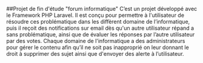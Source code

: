 
##Projet de fin d'étude "forum informatique"
C’est un projet développé avec le Framework PHP Laravel.
Il est conçu pour permettre à l'utilisateur de résoudre ces problématique dans les diffèrent domaine de l’informatique, puis il reçoit des notifications sur email dès qu'un autre utilisateur répand a sans problématique, ainsi que de évaluer les réponses par l’autre utilisateur par des votes.
Chaque domaine de l'informatique a des administrateurs pour gérer le contenu afin qu’il ne soit pas inapproprié on leur donnant le droit à supprimer des sujet ainsi que d'envoyer des alerte à l’utilisateur. 
